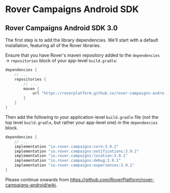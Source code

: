 # Rover Campaigns Android SDK

## Rover Campaigns Android SDK 3.0

The first step is to add the library dependencies. We’ll start with a default
installation, featuring all of the Rover libraries.

Ensure that you have Rover's maven repository added to the `dependencies` →
`repositories` block of your app-level `build.gradle`:

```groovy
dependencies {
    // ...
    repositories {
        // ...
        maven {
            url "https://roverplatform.github.io/rover-campaigns-android/maven"
        }
    }
}
```

Then add the following to your application-level `build.gradle` file (not the
top level `build.gradle`, but rather your app-level one) in the `dependencies`
block.

```groovy
dependencies {
    // ...
    implementation "io.rover.campaigns:core:3.9.1"
    implementation "io.rover.campaigns:notifications:3.9.1"
    implementation "io.rover.campaigns:location:3.9.1"
    implementation "io.rover.campaigns:debug:3.9.1"
    implementation "io.rover.campaigns:experiences:3.9.1"
}
```

Please continue onwards from https://github.com/RoverPlatform/rover-campaigns-android/wiki.
